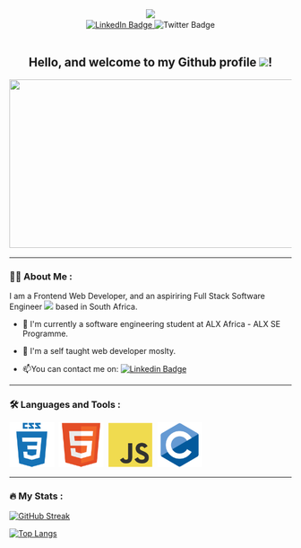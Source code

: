 <DOCTYPE html>
<html lang="en">
  <head>
  </head>
  <body>
    <section class="header">
     <!--     Header image -->
    <div id="header" align="center">
      <img src="https://media.giphy.com/media/Y4ak9Ki2GZCbJxAnJD/giphy.gif" width="300">
    </div>
    
<!--     Social Icons -->

   <div id="badges" align="center">
  <a href="https://www.linkedin.com/in/zwelinzima-paul-ncube-18aa36a5/" target="_blank">
    <img src="https://img.shields.io/badge/LinkedIn-blue?style=for-the-badge&logo=linkedin&logoColor=white" alt="LinkedIn Badge"/>
  </a>
<!--   <img src="https://img.shields.io/badge/YouTube-red?style=for-the-badge&logo=youtube&logoColor=white" alt="Youtube Badge"/> -->
  <img src="https://img.shields.io/badge/Twitter-blue?style=for-the-badge&logo=twitter&logoColor=white" alt="Twitter Badge"/>
</div>
<!-- Views Counter -->
<div align="center">
  <img src="https://komarev.com/ghpvc/?username=Pauljnr&style=flat-square&color=blue" alt=""/>
</div> 
  </section>
  
<!-- Body Section -->
<section class="body-section">
  <h1 align="center">
  Hello, and welcome to my Github profile
  <img src="https://media.giphy.com/media/hvRJCLFzcasrR4ia7z/giphy.gif" width="30px"/>!
</h1>

  <div align="center">
  <img src="https://media.giphy.com/media/4rZA5D22301iMgrUNd/giphy.gif" width="1000" height="300"/>
</div>

---

### :man_technologist: About Me :

I am a Frontend Web Developer, and an aspiriring Full Stack Software Engineer <img src="https://media.giphy.com/media/WUlplcMpOCEmTGBtBW/giphy.gif" width="30"> based in South Africa.

- :telescope: I'm currently a software engineering student at ALX Africa - ALX SE Programme.

- :seedling: I'm a self taught web developer moslty.

- :mailbox:You can contact me on: [![Linkedin Badge](https://img.shields.io/badge/-kakbar-blue?style=flat&logo=Linkedin&logoColor=white)](https://www.linkedin.com/in/zwelinzima-paul-ncube-18aa36a5/)

---

### :hammer_and_wrench: Languages and Tools :
<div>
<!--   <img src="https://github.com/devicons/devicon/blob/master/icons/java/java-original-wordmark.svg" title="Java" alt="Java" width="40" height="40"/>&nbsp; -->
<!--   <img src="https://github.com/devicons/devicon/blob/master/icons/react/react-original-wordmark.svg" title="React" alt="React" width="40" height="40"/>&nbsp; -->
<!--   <img src="https://github.com/devicons/devicon/blob/master/icons/spring/spring-original-wordmark.svg" title="Spring" alt="Spring" width="40" height="40"/>&nbsp; -->
<!--   <img src="https://github.com/devicons/devicon/blob/master/icons/materialui/materialui-original.svg" title="Material UI" alt="Material UI" width="40" height="40"/>&nbsp; -->
<!--   <img src="https://github.com/devicons/devicon/blob/master/icons/flutter/flutter-original.svg" title="Flutter" alt="Flutter" width="40" height="40"/>&nbsp; -->
<!--   <img src="https://github.com/devicons/devicon/blob/master/icons/redux/redux-original.svg" title="Redux" alt="Redux " width="40" height="40"/>&nbsp; -->
  <img src="https://github.com/devicons/devicon/blob/master/icons/css3/css3-plain-wordmark.svg"  title="CSS3" alt="CSS" width="80" height="80"/>&nbsp;
  <img src="https://github.com/devicons/devicon/blob/master/icons/html5/html5-original.svg" title="HTML5" alt="HTML" width="80" height="80"/>&nbsp;
  <img src="https://github.com/devicons/devicon/blob/master/icons/javascript/javascript-original.svg" title="JavaScript" alt="JavaScript" width="80" height="80"/>&nbsp;
<!--   <img src="https://github.com/devicons/devicon/blob/master/icons/firebase/firebase-plain-wordmark.svg" title="Firebase" alt="Firebase" width="40" height="40"/>&nbsp; -->
<!--   <img src="https://github.com/devicons/devicon/blob/master/icons/gatsby/gatsby-original.svg" title="Gatsby"  alt="Gatsby" width="40" height="40"/>&nbsp; -->
<!--   <img src="https://github.com/devicons/devicon/blob/master/icons/mysql/mysql-original-wordmark.svg" title="MySQL"  alt="MySQL" width="40" height="40"/>&nbsp; -->
<!--   <img src="https://github.com/devicons/devicon/blob/master/icons/nodejs/nodejs-original-wordmark.svg" title="NodeJS" alt="NodeJS" width="40" height="40"/>&nbsp; -->
<!--   <img src="https://github.com/devicons/devicon/blob/master/icons/amazonwebservices/amazonwebservices-plain-wordmark.svg" title="AWS" alt="AWS" width="40" height="40"/>&nbsp; -->
<!--   <img src="https://github.com/devicons/devicon/blob/master/icons/git/git-original-wordmark.svg" title="Git" **alt="Git" width="40" height="40"/> -->
  <img src="https://github.com/devicons/devicon/blob/master/icons/c/c-original.svg" title="Git" **alt="Git" width="80" height="80"/>
</div>

---

### :fire: My Stats :

[![GitHub Streak](http://github-readme-streak-stats.herokuapp.com?user=Pauljnr&theme=dark&background=000000)](https://git.io/streak-stats)

[![Top Langs](https://github-readme-stats.vercel.app/api/top-langs/?username=Pauljnr&layout=compact&theme=vision-friendly-dark)](https://github.com/anuraghazra/github-readme-stats)
</section>
  </body>
</html>
